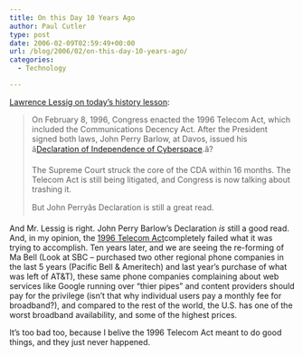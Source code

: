```yaml
---
title: On this Day 10 Years Ago
author: Paul Cutler
type: post
date: 2006-02-09T02:59:49+00:00
url: /blog/2006/02/on-this-day-10-years-ago/
categories:
  - Technology

---
```

[Lawrence Lessig on today&#8217;s history lesson][1]:

> On February 8, 1996, Congress enacted the 1996 Telecom Act, which included the Communications Decency Act. After the President signed both laws, John Perry Barlow, at Davos, issued his â[Declaration of Independence of Cyberspace][2].â?
> 
> The Supreme Court struck the core of the CDA within 16 months. The Telecom Act is still being litigated, and Congress is now talking about trashing it.
> 
> But John Perryâs Declaration is still a great read. 

And Mr. Lessig is right. John Perry Barlow&#8217;s Declaration _is_ still a good read. And, in my opinion, the [1996 Telecom Act][3]completely failed what it was trying to accomplish. Ten years later, and we are seeing the re-forming of Ma Bell (Look at SBC &#8211; purchased two other regional phone companies in the last 5 years (Pacific Bell & Ameritech) and last year&#8217;s purchase of what was left of AT&T), these same phone companies complaining about web services like Google running over &#8220;thier pipes&#8221; and content providers should pay for the privilege (isn&#8217;t that why individual users pay a monthly fee for broadband?), and compared to the rest of the world, the U.S. has one of the worst broadband availability, and some of the highest prices.

It&#8217;s too bad too, because I belive the 1996 Telecom Act meant to do good things, and they just never happened.

 [1]: http://www.lessig.org/blog/archives/cat_read_this.shtml
 [2]: http://homes.eff.org/~barlow/Declaration-Final.html
 [3]: http://www.fcc.gov/telecom.html